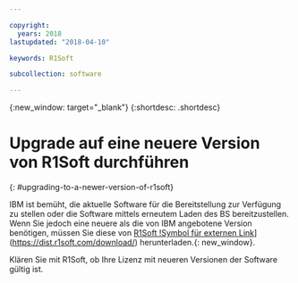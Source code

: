 ```yaml
---

copyright:
  years: 2018
lastupdated: "2018-04-10"

keywords: R1Soft

subcollection: software

---
```


{:new_window: target="_blank"}
{:shortdesc: .shortdesc}

# Upgrade auf eine neuere Version von R1Soft durchführen
{: #upgrading-to-a-newer-version-of-r1soft}

IBM ist bemüht, die aktuelle Software für die Bereitstellung zur Verfügung zu stellen oder die Software mittels erneutem Laden des BS bereitzustellen. Wenn Sie jedoch eine neuere als die von IBM angebotene Version benötigen, müssen Sie diese von [R1Soft !Symbol für externen Link](../../icons/launch-glyph.svg "Symbol für externen Link")](https://dist.r1soft.com/download/) herunterladen.{: new_window}.

Klären Sie mit R1Soft, ob Ihre Lizenz mit neueren Versionen der Software gültig ist.

